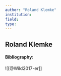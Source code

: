 ```yaml
---
author: "Roland Klemke"
institution:
field:
type:
---
```


## Roland Klemke
#### Bibliography:

![[@Wild2017-er]]